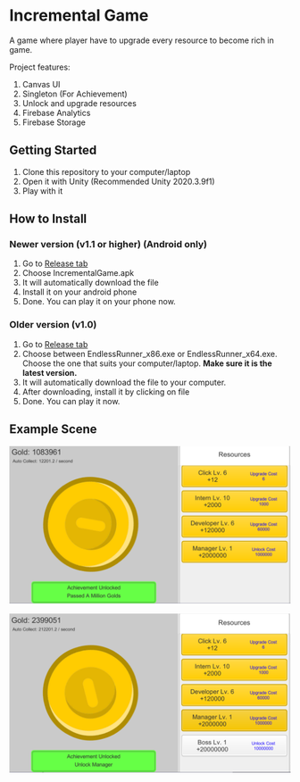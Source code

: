 ﻿# Incremental Game

A game where player have to upgrade every resource to become rich in game. 

Project features:
1. Canvas UI
1. Singleton (For Achievement)
1. Unlock and upgrade resources
1. Firebase Analytics
1. Firebase Storage

## Getting Started
1. Clone this repository to your computer/laptop
1. Open it with Unity (Recommended Unity 2020.3.9f1)
1. Play with it

## How to Install 

### Newer version (v1.1 or higher) (Android only)
1. Go to [Release tab](https://github.com/alfianAH/incremental-game/releases)
1. Choose IncrementalGame.apk
1. It will automatically download the file
1. Install it on your android phone
1. Done. You can play it on your phone now.

### Older version (v1.0)
1. Go to [Release tab](https://github.com/alfianAH/incremental-game/releases)
1. Choose between EndlessRunner_x86.exe or EndlessRunner_x64.exe. Choose the one that suits your computer/laptop. **Make sure it is the latest version.**
1. It will automatically download the file to your computer.
1. After downloading, install it by clicking on file
1. Done. You can play it now.

## Example Scene

![Example1](Images/example1.PNG)

![Example1](Images/example2.PNG)